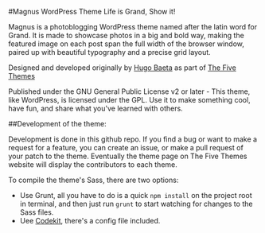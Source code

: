 #Magnus WordPress Theme
Life is Grand, Show it!

Magnus is a photoblogging WordPress theme named after the latin word for Grand. It is made to showcase photos in a big and bold way, making the featured image on each post span the full width of the browser window, paired up with beautiful typography and a precise grid layout.

Designed and developed originally by [Hugo Baeta](http://hugobaeta.com) as part of [The Five Themes](http://thefivethemes.com/themes/magnus)

Published under the GNU General Public License v2 or later - This theme, like WordPress, is licensed under the GPL. Use it to make something cool, have fun, and share what you've learned with others.

##Development of the theme:

Development is done in this github repo. If you find a bug or want to make a request for a feature, you can create an issue, or make a pull request of your patch to the theme. Eventually the theme page on The Five Themes website will display the contributors to each theme.

To compile the theme's Sass, there are two options:
- Use Grunt, all you have to do is a quick `npm install` on the project root in terminal, and then just run `grunt` to start watching for changes to the Sass files. 
- Uee [Codekit](https://incident57.com/codekit/), there's a config file included.
